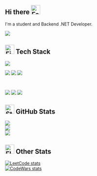 <h2 align="left">Hi there <img src="https://raw.githubusercontent.com/Tarikul-Islam-Anik/Animated-Fluent-Emojis/master/Emojis/Smilies/Face%20in%20Clouds.png" alt="Face in Clouds" width="30" height="30" /></h2>

I'm a student and Backend .NET Developer. 

[![](https://visitcount.itsvg.in/api?id=Spooffit&label=Profile%20Views&color=6&icon=2&pretty=true)](https://visitcount.itsvg.in)


<h2 align="left"><img src="https://raw.githubusercontent.com/Tarikul-Islam-Anik/Animated-Fluent-Emojis/master/Emojis/Travel%20and%20places/Fire.png" alt="Fire" width="30" height="30" /> Tech Stack</h2>

![](https://img.shields.io/badge/Platform-.NET-%23512BD4?style=for-the-badge&logo=appveyor&logo=.NET)

![](https://img.shields.io/badge/Code-C%23-%23512BD4?style=flat-square&logo=Csharp)
![](https://img.shields.io/badge/Framework-ASP.NET%20Core-%23512BD4?style=flat-square&logo=.NET)
![](https://img.shields.io/badge/ORM-Entity%20Framework-%23512BD4?style=flat-square&logo=.NET)

<br>

![](https://img.shields.io/badge/Code-HTML5-%23E34F26?style=flat-square&logo=HTML5)
![](https://img.shields.io/badge/Style-CSS3-%231572B6?style=flat-square&logo=CSS3)
![](https://img.shields.io/badge/Code-JavaScript-%23F7DF1E?style=flat-square&logo=JavaScript)


<h2 align="left"><img src="https://raw.githubusercontent.com/Tarikul-Islam-Anik/Animated-Fluent-Emojis/master/Emojis/Travel%20and%20places/Star.png" alt="Star" width="30" height="30" /> GitHub Stats</h2>

![](https://github-readme-stats.vercel.app/api?username=Spooffit&theme=react&hide_border=false&include_all_commits=false&count_private=false)<br/>
![](https://github-readme-streak-stats.herokuapp.com/?user=Spooffit&theme=react&hide_border=false)<br/>
![](https://github-readme-stats.vercel.app/api/top-langs/?username=Spooffit&theme=react&hide_border=false&include_all_commits=false&count_private=false&layout=compact)

<h2 align="left"><img src="https://raw.githubusercontent.com/Tarikul-Islam-Anik/Animated-Fluent-Emojis/master/Emojis/Travel%20and%20places/Flying%20Saucer.png" alt="Flying Saucer" width="30" height="30" /> Other Stats</h2>

[![LeetCode stats](https://leetcode-stats-six.vercel.app/api?username=Spooffit&theme=dark)](https://leetcode.com/Spooffit/)<br/>
[![CodeWars stats](https://www.codewars.com/users/Spooffit/badges/large)](https://www.codewars.com/users/Spooffit)


